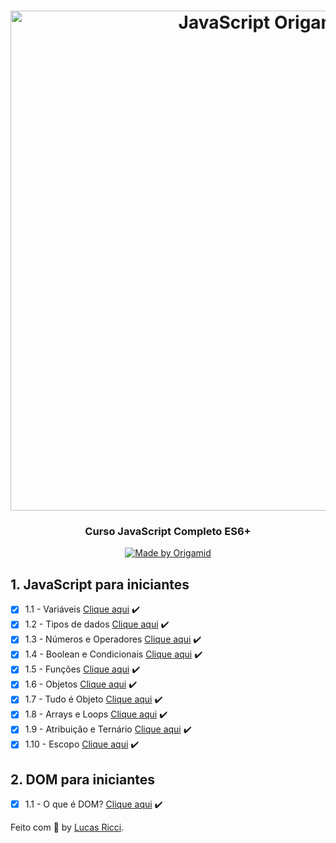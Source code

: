 <h1 align="center">
    <img alt="JavaScript Origamid" src="https://bit.ly/33S9Uf5" width="800px" />
</h1>

<h3 align="center">
  Curso JavaScript Completo ES6+ 
</h3>

<p align="center">
  <a href="https://origamid.com">
    <img alt="Made by Origamid" src="https://img.shields.io/badge/Made%20by-Origamid-purple">
  </a>
</p>

## 1. JavaScript para iniciantes

- [x] 1.1 - Variáveis [Clique aqui](https://github.com/lurafael/es6-completo-origamid/blob/main/01-javascript-para-iniciantes/01-variaveis) :heavy_check_mark:
- [x] 1.2 - Tipos de dados [Clique aqui](https://github.com/lurafael/es6-completo-origamid/blob/main/01-javascript-para-iniciantes/02-tipos-de-dados) :heavy_check_mark:
- [x] 1.3 - Números e Operadores [Clique aqui](https://github.com/lurafael/es6-completo-origamid/01-blob/main/01-javascript-para-iniciantes/03-numeros-e-operadores) :heavy_check_mark:
- [x] 1.4 - Boolean e Condicionais [Clique aqui](https://github.com/lurafael/es6-completo-origamid/blob/main/01-javascript-para-iniciantes/04-boolean-e-condicionais) :heavy_check_mark:
- [x] 1.5 - Funções [Clique aqui](https://github.com/lurafael/es6-completo-origamid/blob/main/01-javascript-para-iniciantes/05-funcoes) :heavy_check_mark:
- [x] 1.6 - Objetos [Clique aqui](https://github.com/lurafael/es6-completo-origamid/blob/main/01-javascript-para-iniciantes/06-objetos) :heavy_check_mark:
- [x] 1.7 - Tudo é Objeto [Clique aqui](https://github.com/lurafael/es6-completo-origamid/blob/main/01-javascript-para-iniciantes/07-tudo-e-objeto) :heavy_check_mark:
- [x] 1.8 - Arrays e Loops [Clique aqui](https://github.com/lurafael/es6-completo-origamid/blob/main/01-javascript-para-iniciantes/08-arrays-e-loops) :heavy_check_mark:
- [x] 1.9 - Atribuição e Ternário [Clique aqui](https://github.com/lurafael/es6-completo-origamid/blob/main/01-javascript-para-iniciantes/09-atribuicao-e-ternario) :heavy_check_mark:
- [x] 1.10 - Escopo [Clique aqui](https://github.com/lurafael/es6-completo-origamid/blob/main/01-javascript-para-iniciantes/10-escopo) :heavy_check_mark:

## 2. DOM para iniciantes

- [x] 1.1 - O que é DOM? [Clique aqui](https://github.com/lurafael/es6-completo-origamid/blob/main/02-dom-para-iniciantes/01-o-que-e-dom) :heavy_check_mark:

Feito com :purple_heart: by [Lucas Ricci](https://www.linkedin.com/in/lucasrafaelricci/).
